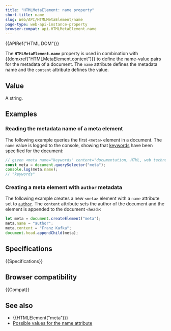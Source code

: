 ```yaml
---
title: "HTMLMetaElement: name property"
short-title: name
slug: Web/API/HTMLMetaElement/name
page-type: web-api-instance-property
browser-compat: api.HTMLMetaElement.name
---
```


{{APIRef("HTML DOM")}}

The **`HTMLMetaElement.name`** property is used in combination with {{domxref("HTMLMetaElement.content")}} to define the name-value pairs for the metadata of a document.
The `name` attribute defines the metadata name and the `content` attribute defines the value.

## Value

A string.

## Examples

### Reading the metadata name of a meta element

The following example queries the first `<meta>` element in a document.
The `name` value is logged to the console, showing that [keywords](/en-US/docs/Web/HTML/Element/meta/name#standard_metadata_names_defined_in_the_html_specification) have been specified for the document:

```js
// given <meta name="keywords" content="documentation, HTML, web technologies">
const meta = document.querySelector("meta");
console.log(meta.name);
// "keywords"
```

### Creating a meta element with `author` metadata

The following example creates a new `<meta>` element with a `name` attribute set to [`author`](/en-US/docs/Web/HTML/Element/meta/name#standard_metadata_names_defined_in_the_html_specification).
The `content` attribute sets the author of the document and the element is appended to the document `<head>`:

```js
let meta = document.createElement("meta");
meta.name = "author";
meta.content = "Franz Kafka";
document.head.appendChild(meta);
```

## Specifications

{{Specifications}}

## Browser compatibility

{{Compat}}

## See also

- {{HTMLElement("meta")}}
- [Possible values for the name attribute](/en-US/docs/Web/HTML/Element/meta/name#standard_metadata_names_defined_in_the_html_specification)
